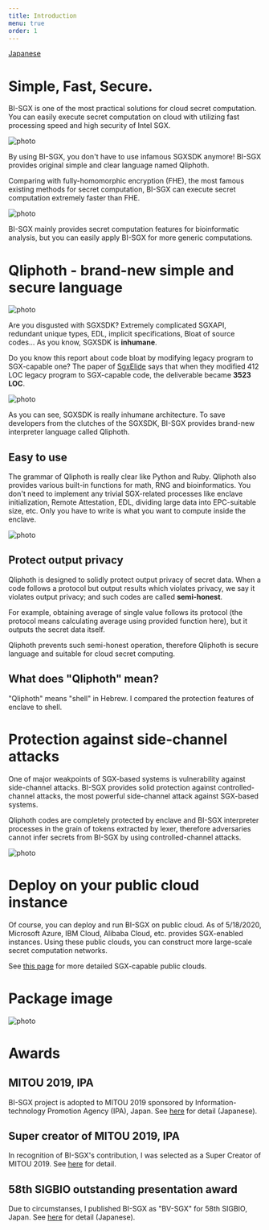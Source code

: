 ```yaml
---
title: Introduction
menu: true
order: 1
---
```


[Japanese](/docs/BI-SGX_ja)

# Simple, Fast, Secure.
BI-SGX is one of the most practical solutions for cloud secret computation. You can easily execute secret computation on cloud with utilizing fast processing speed and high security of Intel SGX.

![photo](/assets/img/BISGX_overview.png)

By using BI-SGX, you don't have to use infamous SGXSDK anymore! BI-SGX provides original simple and clear language named Qliphoth.  

Comparing with fully-homomorphic encryption (FHE), the most famous existing methods for secret computation, BI-SGX can execute secret computation extremely faster than FHE.

![photo](/assets/img/compare.png)

BI-SGX mainly provides secret computation features for bioinformatic analysis, but you can easily apply BI-SGX for more generic computations.

# Qliphoth - brand-new simple and secure language
![photo](/assets/img/Qliphoth_logo.png)

Are you disgusted with SGXSDK? Extremely complicated SGXAPI, redundant unique types, EDL, implicit specifications, Bloat of source codes... As you know, SGXSDK is **inhumane**.  

Do you know this report about code bloat by modifying legacy program to SGX-capable one? The paper of [SgxElide](https://web.cse.ohio-state.edu/~lin.3021/file/CGO18.pdf) says that when they modified 412 LOC legacy program to SGX-capable code, the deliverable became **3523 LOC**.

![photo](/assets/img/codeBloat.png)

As you can see, SGXSDK is really inhumane architecture. To save developers from the clutches of the SGXSDK, BI-SGX provides brand-new interpreter language called Qliphoth.

## Easy to use
The grammar of Qliphoth is really clear like Python and Ruby. Qliphoth also provides various built-in functions for math, RNG and bioinformatics. You don't need to implement any trivial SGX-related processes like enclave initialization, Remote Attestation, EDL, dividing large data into EPC-suitable size, etc. Only you have to write is what you want to compute inside the enclave.

![photo](/assets/img/qli_ex.png)

## Protect output privacy
Qliphoth is designed to solidly protect output privacy of secret data. When a code follows a protocol but output results which violates privacy, we say it violates output privacy; and such codes are called **semi-honest**.   

For example, obtaining average of single value follows its protocol (the protocol means calculating average using provided function here), but it outputs the secret data itself.  

Qliphoth prevents such semi-honest operation, therefore Qliphoth is secure language and suitable for cloud secret computing.

## What does "Qliphoth" mean?
"Qliphoth" means "shell" in Hebrew. I compared the protection features of enclave to shell.

# Protection against side-channel attacks
One of major weakpoints of SGX-based systems is vulnerability against side-channel attacks. BI-SGX provides solid protection against controlled-channel attacks, the most powerful side-channel attack against SGX-based systems.

Qliphoth codes are completely protected by enclave and BI-SGX interpreter processes in the grain of tokens extracted by lexer, therefore adversaries cannot infer secrets from BI-SGX by using controlled-channel attacks.

![photo](/assets/img/CCA.png)

# Deploy on your public cloud instance
Of course, you can deploy and run BI-SGX on public cloud. As of 5/18/2020, Microsoft Azure, IBM Cloud, Alibaba Cloud, etc. provides SGX-enabled instances. Using these public clouds, you can construct more large-scale secret computation networks.  

See [this page](https://github.com/ayeks/SGX-hardware#cloud-vendors) for more detailed SGX-capable public clouds.

# Package image
![photo](/assets/img/bi-sgx_pkg.png)

# Awards
## MITOU 2019, IPA
BI-SGX project is adopted to MITOU 2019 sponsored by Information-technology Promotion Agency (IPA), Japan. See [here](https://www.ipa.go.jp/jinzai/mitou/2019/gaiyou_f-3.html) for detail (Japanese).

## Super creator of MITOU 2019, IPA
In recognition of BI-SGX's contribution, I was selected as a Super Creator of MITOU 2019. See [here](https://www.ipa.go.jp/jinzai/mitou/2019/20200528.html) for detail.

## 58th SIGBIO outstanding presentation award
Due to circumstanses, I published BI-SGX as "BV-SGX" for 58th SIGBIO, Japan. See [here](http://www.ipsj.or.jp/award/bio-award3.html) for detail (Japanese).
